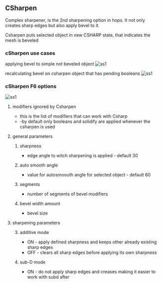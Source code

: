 ## CSharpen

Complex sharpener, is the 2nd sharpening option in hops. It not only creates sharp edges but also apply bevel to it.

Csharpen puts selected object in new CSHARP state, that indicates the mesh is beveled

### cSharpen use cases

applying bevel to simple not beveled object
![ss1](https://raw.githubusercontent.com/mx1001/hardops_manual/master/docs/Hops/operators/sharpeners/img/cs3.png)

recalculating bevel on csharpen object that has pending booleans
![ss1](https://raw.githubusercontent.com/mx1001/hardops_manual/master/docs/Hops/operators/sharpeners/img/cs4.png)

### cSharpen F6 options

![ss1](https://raw.githubusercontent.com/mx1001/hardops_manual/master/docs/Hops/operators/sharpeners/img/cs2.png)


1. modifiers ignored by Csharpen
   * this is the list of modifiers that can work with Csharp 
   * -by default only booleans and solidify are applied whenever the csharpen is used

2. general parameters

    1. sharpness
       * edge angle to witch sharpening is applied - default 30 

    2. auto smooth angle
       * value for autosmoouth angle for selected object - default 60

    3. segments
       * number of segments of bevel modifiers

    4. bevel width amount
       * bevel size

3. sharpening parameters

   3. additive mode
      * ON - apply defined sharpness and keeps other already existing sharp edges
      * OFF - clears all sharp edges before applying its own sharpness

   4. sub-D mode
      * ON - do not apply sharp edges and creases making it easier to work with subd after
